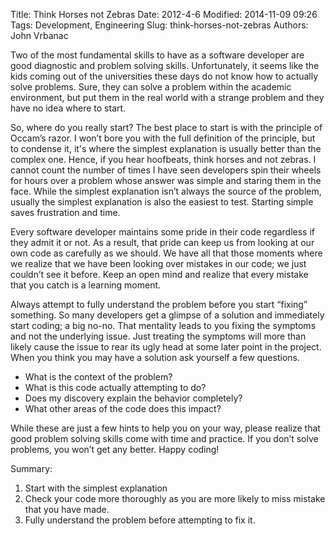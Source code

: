 Title: Think Horses not Zebras
Date: 2012-4-6
Modified: 2014-11-09 09:26
Tags: Development, Engineering
Slug: think-horses-not-zebras
Authors: John Vrbanac

Two of the most fundamental skills to have as a software developer
are good diagnostic and problem solving skills. Unfortunately, it
seems like the kids coming out of the universities these days do not
know how to actually solve problems. Sure, they can solve a problem
within the academic environment, but put them in the real world with
a strange problem and they have no idea where to start.

So, where do you really start? The best place to start is with the
principle of Occam’s razor. I won’t bore you with the full definition of
the principle, but to condense it, it's where the simplest explanation
is usually better than the complex one. Hence, if you hear hoofbeats,
think horses and not zebras. I cannot count the number of times I have
seen developers spin their wheels for hours over a problem whose answer
was simple and staring them in the face. While the simplest explanation
isn’t always the source of the problem, usually the simplest explanation
is also the easiest to test. Starting simple saves frustration and time.

Every software developer maintains some pride in their code regardless
if they admit it or not. As a result, that pride can keep us from looking
at our own code as carefully as we should. We have all that those moments
where we realize that we have been looking over mistakes in our code; we
just couldn’t see it before. Keep an open mind and realize that every
mistake that you catch is a learning moment.

Always attempt to fully understand the problem before you start “fixing”
something. So many developers get a glimpse of a solution and immediately
start coding; a big no-no. That mentality leads to you fixing the
symptoms and not the underlying issue. Just treating the symptoms will
more than likely cause the issue to rear its ugly head at some later point
in the project. When you think you may have a solution ask yourself a few
questions.

* What is the context of the problem?
* What is this code actually attempting to do?
* Does my discovery explain the behavior completely?
* What other areas of the code does this impact?

While these are just a few hints to help you on your way, please realize
that good problem solving skills come with time and practice. If you
don’t solve problems, you won’t get any better. Happy coding!


Summary:

1. Start with the simplest explanation
2. Check your code more thoroughly as you are more likely to miss
mistake that you have made.
3. Fully understand the problem before attempting to fix it.